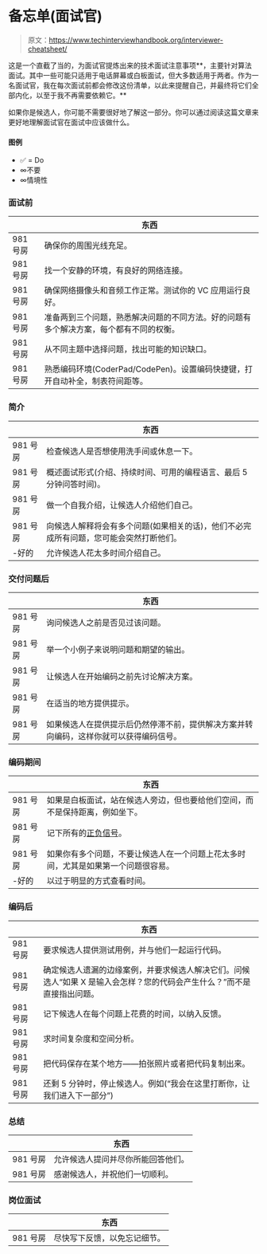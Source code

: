 # 备忘单(面试官)

> 原文：<https://www.techinterviewhandbook.org/interviewer-cheatsheet/>



这是一个直截了当的，为面试官提炼出来的技术面试注意事项**，主要针对算法面试。其中一些可能只适用于电话屏幕或白板面试，但大多数适用于两者。作为一名面试官，我在每次面试前都会修改这份清单，以此来提醒自己，并最终将它们全部内化，以至于我不再需要依赖它。**

如果你是候选人，你可能不需要很好地了解这一部分。你可以通过阅读这篇文章来更好地理解面试官在面试中应该做什么。

#### 图例[](#legend "Direct link to heading")

*   ✅ = Do
*   ∞不要
*   ∞情境性

### 面试前[](#before-interview "Direct link to heading")

|  | 东西 |
| --- | --- |
| 981 号房 | 确保你的周围光线充足。 |
| 981 号房 | 找一个安静的环境，有良好的网络连接。 |
| 981 号房 | 确保网络摄像头和音频工作正常。测试你的 VC 应用运行良好。 |
| 981 号房 | 准备两到三个问题，熟悉解决问题的不同方法。好的问题有多个解决方案，每个都有不同的权衡。 |
| 981 号房 | 从不同主题中选择问题，找出可能的知识缺口。 |
| 981 号房 | 熟悉编码环境(CoderPad/CodePen)。设置编码快捷键，打开自动补全，制表符间距等。 |

### 简介[](#introduction "Direct link to heading")

|  | 东西 |
| --- | --- |
| 981 号房 | 检查候选人是否想使用洗手间或休息一下。 |
| 981 号房 | 概述面试形式(介绍、持续时间、可用的编程语言、最后 5 分钟问答时间)。 |
| 981 号房 | 做一个自我介绍，让候选人介绍他们自己。 |
| 981 号房 | 向候选人解释将会有多个问题(如果相关的话)，他们不必完成所有问题，您可能会突然打断他们。 |
| -好的 | 允许候选人花太多时间介绍自己。 |

### 交付问题后[](#upon-delivering-the-question "Direct link to heading")

|  | 东西 |
| --- | --- |
| 981 号房 | 询问候选人之前是否见过该问题。 |
| 981 号房 | 举一个小例子来说明问题和期望的输出。 |
| 981 号房 | 让候选人在开始编码之前先讨论解决方案。 |
| 981 号房 | 在适当的地方提供提示。 |
| 981 号房 | 如果候选人在提供提示后仍然停滞不前，提供解决方案并转向编码，这样你就可以获得编码信号。 |

### 编码期间[](#during-coding "Direct link to heading")

|  | 东西 |
| --- | --- |
| 981 号房 | 如果是白板面试，站在候选人旁边，但也要给他们空间，而不是保持距离，例如坐下。 |
| 981 号房 | 记下所有的[正负信号](/coding-interview-rubrics/)。 |
| 981 号房 | 如果你有多个问题，不要让候选人在一个问题上花太多时间，尤其是如果第一个问题很容易。 |
| -好的 | 以过于明显的方式查看时间。 |

### 编码后[](#after-coding "Direct link to heading")

|  | 东西 |
| --- | --- |
| 981 号房 | 要求候选人提供测试用例，并与他们一起运行代码。 |
| 981 号房 | 确定候选人遗漏的边缘案例，并要求候选人解决它们。问候选人“如果 X 是输入会怎样？您的代码会产生什么？”而不是直接指出问题。 |
| 981 号房 | 记下候选人在每个问题上花费的时间，以纳入反馈。 |
| 981 号房 | 求时间复杂度和空间分析。 |
| 981 号房 | 把代码保存在某个地方——拍张照片或者把代码复制出来。 |
| 981 号房 | 还剩 5 分钟时，停止候选人。例如(“我会在这里打断你，让我们进入下一部分”) |

### 总结[](#wrap-up "Direct link to heading")

|  | 东西 |
| --- | --- |
| 981 号房 | 允许候选人提问并尽你所能回答他们。 |
| 981 号房 | 感谢候选人，并祝他们一切顺利。 |

### 岗位面试[](#post-interview "Direct link to heading")

|  | 东西 |
| --- | --- |
| 981 号房 | 尽快写下反馈，以免忘记细节。 |

